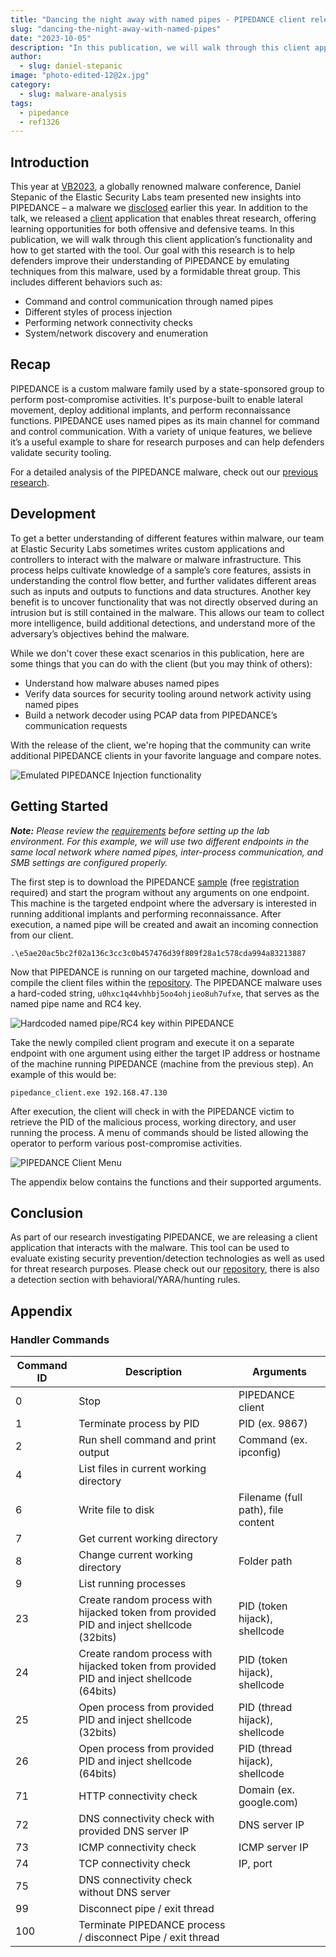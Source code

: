 ```yaml
---
title: "Dancing the night away with named pipes - PIPEDANCE client release"
slug: "dancing-the-night-away-with-named-pipes"
date: "2023-10-05"
description: "In this publication, we will walk through this client application’s functionality and how to get started with the tool."
author:
  - slug: daniel-stepanic
image: "photo-edited-12@2x.jpg"
category:
  - slug: malware-analysis
tags:
  - pipedance
  - ref1326
---
```


## Introduction

This year at [VB2023](https://www.virusbulletin.com/conference/), a globally renowned malware conference, Daniel Stepanic of the Elastic Security Labs team presented new insights into PIPEDANCE  – a malware we [disclosed](https://twitter.com/elasticseclabs/status/1630289166008287232) earlier this year. In addition to the talk, we released a [client](https://github.com/elastic/PIPEDANCE) application that enables threat research, offering learning opportunities for both offensive and defensive teams. In this publication, we will walk through this client application’s functionality and how to get started with the tool. Our goal with this research is to help defenders improve their understanding of PIPEDANCE by emulating techniques from this malware, used by a formidable threat group. This includes different behaviors such as:

 - Command and control communication through named pipes
 - Different styles of process injection 
 - Performing network connectivity checks
 - System/network discovery and enumeration

## Recap

PIPEDANCE is a custom malware family used by a state-sponsored group to perform post-compromise activities. It's purpose-built to enable lateral movement, deploy additional implants, and perform reconnaissance functions. PIPEDANCE uses named pipes as its main channel for command and control communication. With a variety of unique features, we believe it’s a useful example to share for research purposes and can help defenders validate security tooling.

For a detailed analysis of the PIPEDANCE malware, check out our [previous research](https://www.elastic.co/security-labs/twice-around-the-dance-floor-with-pipedance).

## Development

To get a better understanding of different features within malware, our team at Elastic Security Labs sometimes writes custom applications and controllers to interact with the malware or malware infrastructure. This process helps cultivate knowledge of a sample’s core features, assists in understanding the control flow better, and further validates different areas such as inputs and outputs to functions and data structures. Another key benefit is to uncover functionality that was not directly observed during an intrusion but is still contained in the malware. This allows our team to collect more intelligence, build additional detections, and understand more of the adversary’s objectives behind the malware. 

While we don't cover these exact scenarios in this publication, here are some things that you can do with the client (but you may think of others):

 - Understand how malware abuses named pipes
 - Verify data sources for security tooling around network activity using named pipes
 - Build a network decoder using PCAP data from PIPEDANCE’s communication requests

With the release of the client, we're hoping that the community can write additional PIPEDANCE clients in your favorite language and compare notes.

![Emulated PIPEDANCE Injection functionality](/assets/images/dancing-the-night-away-with-named-pipes/image3.jpg)


## Getting Started

_**Note:** Please review the [requirements](https://github.com/elastic/PIPEDANCE/blob/main/README.md#requirements) before setting up the lab environment. For this example, we will use two different endpoints in the same local network where named pipes, inter-process communication, and SMB settings are configured properly._

The first step is to download the PIPEDANCE [sample](https://malshare.com/sample.php?action=detail&hash=e5ae20ac5bc2f02a136c3cc3c0b457476d39f809f28a1c578cda994a83213887) (free [registration](https://malshare.com/register.php) required) and start the program without any arguments on one endpoint. This machine is the targeted endpoint where the adversary is interested in running additional implants and performing reconnaissance. After execution, a named pipe will be created and await an incoming connection from our client. 

```
.\e5ae20ac5bc2f02a136c3cc3c0b457476d39f809f28a1c578cda994a83213887
```

Now that PIPEDANCE is running on our targeted machine, download and compile the client files within the [repository](https://github.com/elastic/PIPEDANCE). The PIPEDANCE malware uses a hard-coded string, `u0hxc1q44vhhbj5oo4ohjieo8uh7ufxe`, that serves as the named pipe name and RC4 key.

![Hardcoded named pipe/RC4 key within PIPEDANCE](/assets/images/dancing-the-night-away-with-named-pipes/image2.png)


Take the newly compiled client program and execute it on a separate endpoint with one argument using either the target IP address or hostname of the machine running PIPEDANCE (machine from the previous step). An example of this would be: 

```
pipedance_client.exe 192.168.47.130
```

After execution, the client will check in with the PIPEDANCE victim to retrieve the PID of the malicious process, working directory, and user running the process. A menu of commands should be listed allowing the operator to perform various post-compromise activities.

![PIPEDANCE Client Menu](/assets/images/dancing-the-night-away-with-named-pipes/image1.png)


The appendix below contains the functions and their supported arguments.

## Conclusion

As part of our research investigating PIPEDANCE, we are releasing a client application that interacts with the malware. This tool can be used to evaluate existing security prevention/detection technologies as well as used for threat research purposes. Please check out our [repository](https://github.com/elastic/PIPEDANCE), there is also a detection section with behavioral/YARA/hunting rules.

## Appendix

### Handler Commands

| Command ID | Description | Arguments |
|---|---|---|
| 0 | Stop | PIPEDANCE client |
| 1 | Terminate process by PID | PID (ex. 9867) |
| 2 | Run shell command and print output | Command (ex. ipconfig) |   
| 4 | List files in current working directory |
| 6 | Write file to disk | Filename (full path), file content |
| 7 | Get current working directory |
| 8 | Change current working directory | Folder path |
| 9 | List running processes |
| 23 | Create random process with hijacked token from provided PID and inject shellcode (32bits) | PID (token hijack), shellcode |
| 24 | Create random process with hijacked token from provided PID and inject shellcode (64bits) | PID (token hijack), shellcode |
| 25 | Open process from provided PID and inject shellcode (32bits) | PID (thread hijack), shellcode |
| 26 | Open process from provided PID and inject shellcode (64bits) | PID (thread hijack), shellcode |
| 71 | HTTP connectivity check | Domain (ex. google.com)  
| 72 | DNS connectivity check with provided DNS server IP  | DNS server IP
| 73 | ICMP connectivity check | ICMP server IP |
| 74 | TCP connectivity check | IP, port |
| 75 | DNS connectivity check without DNS server |
| 99 | Disconnect pipe / exit thread |
| 100 | Terminate PIPEDANCE process / disconnect Pipe / exit thread |
